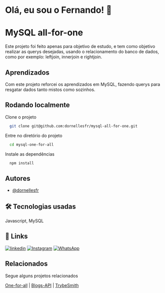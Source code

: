 
# Olá, eu sou o Fernando! 👋


# MySQL all-for-one

Este projeto foi feito apenas para objetivo de estudo, e tem como objetivo realizar as querys desejadas, usando o relacionamento do banco de dados, como por exemplo: leftjoin, innerjoin e rightjoin.


## Aprendizados

Com este projeto reforcei os aprendizados em MySQL, fazendo querys para resgatar dados tanto mistos como sozinhos.

## Rodando localmente

Clone o projeto

```bash
  git clone git@github.com:dornellesfr/mysql-all-for-one.git
```

Entre no diretório do projeto

```bash
  cd mysql-one-for-all
```

Instale as dependências

```bash
  npm install
```


## Autores

- [@dornellesfr](https://www.github.com/dornellesfr)


## 🛠 Tecnologias usadas
Javascript, MySQL


## 🔗 Links
[![linkedin](https://img.shields.io/badge/linkedin-0A66C2?style=for-the-badge&logo=linkedin&logoColor=white)](https://www.linkedin.com/in/fernando-dornelles-rocha-3b11b921a/)
[![Instagram](https://img.shields.io/badge/Instagram-%23E4405F.svg?style=for-the-badge&logo=Instagram&logoColor=white)](https://instagram.com/dornellesfr)
[![WhatsApp](https://img.shields.io/badge/WhatsApp-25D366?style=for-the-badge&logo=whatsapp&logoColor=white)](https://wa.me/5551997463822)


## Relacionados

Segue alguns projetos relacionados

[One-for-all](https://github.com/dornellesfr/mysql-one-for-all) |
[Blogs-API](https://github.com/dornellesfr/blogs-api) |
[TrybeSmith](https://github.com/dornellesfr/trybesmith)
